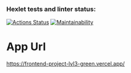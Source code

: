 ### Hexlet tests and linter status:
[![Actions Status](https://github.com/Zyrael/frontend-project-lvl3/workflows/hexlet-check/badge.svg)](https://github.com/Zyrael/frontend-project-lvl3/actions)
[![Maintainability](https://api.codeclimate.com/v1/badges/88d82bb0811d67cccb20/maintainability)](https://codeclimate.com/github/Zyrael/frontend-project-lvl3/maintainability)

# App Url #
https://frontend-project-lvl3-green.vercel.app/